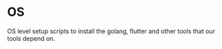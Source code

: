 # OS

OS level setup scripts to install the golang, flutter and other tools that our tools depend on.